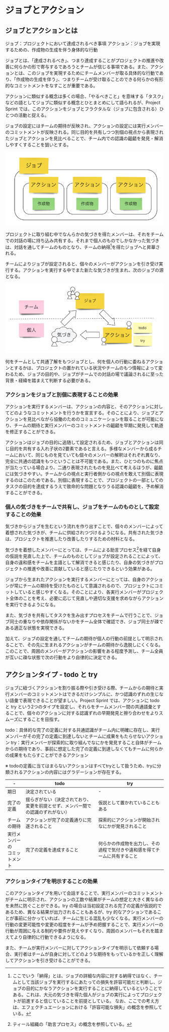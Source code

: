# ジョブとアクション

## ジョブとアクションとは

ジョブ：プロジェクトにおいて達成されるべき事項
アクション：ジョブを実現するための、作成物の生成を伴う身体的な行動

ジョブとは、「達成されるべき」、つまり達成することがプロジェクトの推進や改善に何らかの形で寄与するであろうとチームが信じる事項である。また、アクションとは、このジョブを実現するためにチームメンバーが取る具体的な行動であり、「作成物の生成を伴う」、つまりチームが受け取ることのできる何らかの有形的なコミットメントをなすことが重要である。

アクションに類似する概念は多くの場合、「やるべきこと」を意味する「タスク」などの語としてジョブに類似する概念とひとまとめにして語られるが、Project Sprint では、このアクションをジョブとフラクタルな（ジョブに包含される）ひとつの活動と捉える。

ジョブの設定にはチームの期待が反映され、アクションの設定には実行メンバーのコミットメントが反映される。同じ目的を共有しつつ別個の視点から表現されたジョブとアクションを見比べることで、チーム内での認識の齟齬を発見・解消しやすくすることを狙いとする。

![ジョブとアクション](images/job_action.png)

プロジェクトに取り組む中でなんらかの気づきを得たメンバーは、それをチームでの対話の場に持ち込み共有する。それまで個人のものでしかなかった気づきは、対話を通してチームのものとなり、チームの納得[^1]を得たジョブへと昇華される。

チームによりジョブが設定されると、個々のメンバーがアクションを引き受け実行する。アクションを実行する中でまた新たな気づきが生まれ、次のジョブの源となる。

![ジョブ・アクション・気づきの循環](images/job_action_cycle.png)

何をチームとして共通了解をもつジョブとし、何を個人の行動に委ねるアクションとするかは、プロジェクトの置かれている状況やチームのもつ情報によって変わるため、ジョブの目的や、ジョブがチームでの対話の場で議論されるに至った背景・経緯を踏まえて判断する必要がある。

### アクションをジョブと別個に表現することの効果

アクションを実行するメンバーは、アクションの内容と、そのアクションに対してどのようなコミットメントを行うかを宣言する。そのことにより、ジョブとアクションを見比べながら協働のためのコミュニケーションを取ることが可能になり、チームの期待と実行メンバーのコミットメントの齟齬を早期に発見して軌道を修正することができる。

アクションはジョブの目的に追随して設定されるため、ジョブとアクションは同じ目的を共有する入れ子状の2要素であると言える。多様なメンバーから成るチームにおいて、同じものを見ていても個々のメンバーの解釈はそれぞれ異なり、完全に共通の認識をもつということは不可能である。また、ひとつのものに焦点が当たっている場合より、二通り表現されたものを見比べて考えるほうが、齟齬には気づきやすい。チームからの視点と実行者側からの視点を敢えて別個に表現するのはこのためである。別個に表現することで、プロジェクトの一部としてのタスクの目的を達成するうえで致命的な問題となりうる認識の齟齬を、予め解消することができる。

### 個人の気づきをチームで共有し、ジョブをチームのものとして設定することの効果

気づきからジョブを生むという流れを作り出すことで、個々のメンバーによって着想された気づきが、チームに供給されつづけるようになる。共有された気づきは、プロジェクトを推進したり改善したりするための材料となる。

気づきを着想したメンバーにとっては、チームによる助言プロセス[^2]を経て自身の仮説を見直した上で、チームのものとしてジョブが設定されることによって、自身の違和感をチームを主語として解消できると感じたり、自身の気づきがプロジェクトの推進や改善に貢献していると感じたりできるという効果がある。

ジョブから生まれたアクションを実行するメンバーにとっては、自身のアクションが常にチームの期待を受けたものとして意識されるので、プロジェクトにコミットしていると感じやすくなる。そのことにより、各実行メンバーがプロジェクト全体のことを考え、必要に応じて見直しや適切な支援を求めながらアクションを実行できるようになる。

また、気づきを共有してタスクを生み出すプロセスをチームで行うことで、ジョブ同士の重なりや依存関係がないかをチーム全体で確認でき、ジョブ同士が疎である適正な状態を実現できる。

加えて、ジョブの設定を通してチームの期待が個人の行動の前提として明示されることで、その先に生まれるアクションがチームの期待から逸脱しにくくなる。このことで、周囲のメンバーがアクションの影響をある程度予測し、チーム全員が互いに疎な状態で次の行動をより自律的に決定できる。

## アクションタイプ - todo と try

ジョブに紐づくアクションを割り振る際や引き受ける際、チームからの期待と実行メンバーのコミットメントはできるだけシンプルに、かつ認識のずれの生じない語彙で表現できることが望ましい。Project Sprint では、アクションに todo と try という2つのタイプを設定し、それらをチームメンバー間の共通語彙とすることで、個々のアクションに対する認識ずれの早期発見と擦り合わせをよりスムーズにすることを目指す。

todo：具体的な完了の定義に対する共通認識がチーム内に明確に存在し、実行メンバーがその完了の定義に到達しないとチームに成果をもたらせないアクション
try：実行メンバーが探索的に取り組んでなにかを発見すること自体がチームからの期待であり、事前に想定した完了の定義に到達しなくてもチームに何らかの成果をもたらすことができるアクション

※ todoの定義に当てはまらないアクションはすべてtryとして扱うため、tryに分類されるアクションの内容にはグラデーションが存在する。

| - | todo | try |
| ---- | ---- | ---- |
| 期日 | 決定されている | - |
| 完了の定義 | 揺らぎがない（決定されており、変更を前提とせず、メンバー間での認識のずれがない） | 仮説として置かれていることもある |
| チームの期待 | アクションが完了の定義通りに完遂されること | 探索的にアクションが開始されなにかが発見されること |
| 実行メンバーの<br>コミットメント | 完了の定義を達成すること | 何らかの作成物を出力し、その過程で気付きや違和感を得てチームに共有すること |

### アクションタイプを明示することの効果

このアクションタイプを用いて会話することで、実行メンバーのコミットメントがチームに明示され、アクションの工数や結果がチームの想定と大きく異なるのを未然に防ぐことができる。try の場合は当初設定される完了の定義が仮説的であるため、異なる結果が出力されることもあるが、try 的なアクションであることが事前に分かっていれば、チームに生じる混乱も少なくなる。実行メンバーの行動の変更可能性や変更の程度をチームが予め把握することで、実行メンバーの行動が周囲に与える制約や要件が見えやすくなり、周囲のメンバーもそれを踏まえてより自律的に行動できるようになる。

また、チームが実行メンバーに対してアクションタイプを明示して依頼する場合、実行者はチームが自身に対してどのような期待をもっているかを正しく理解してアクションを引き受けることができる。

[^1]: ここでいう「納得」とは、ジョブの詳細な内容に対する納得ではなく、チームとして当該ジョブを実行するにあたっての損失を許容可能だと判断し、ジョブの目的にかなうアクションを実行することに納得しているということである。これは、大元の気づきを得た個人がジョブの実行によってプロジェクトが前進すると信じていることを前提としている。
なお、ここでの考え方は、エフェクチュエーションにおける「許容可能な損失」の概念を参照している。

[^2]: ティール組織の「助言プロセス」の概念を参照している。
